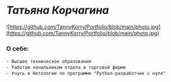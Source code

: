 
# *Татьяна Корчагина*


![https://github.com/TannyKorry/Portfolio/blob/main/photo.jpg](https://github.com/TannyKorry/Portfolio/blob/main/photo.jpg)


### О себе:
	- Высшее техническое образование
	- Работаю начальником отдела в торговой фирме
	- Учусь в Нетологии по программе "Python-разработчик с нуля"
